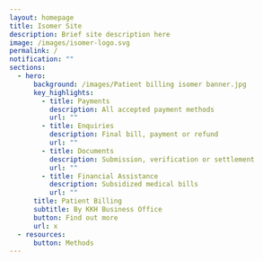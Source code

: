 ```yaml
---
layout: homepage
title: Isomer Site
description: Brief site description here
image: /images/isomer-logo.svg
permalink: /
notification: ""
sections:
  - hero:
      background: /images/Patient billing isomer banner.jpg
      key_highlights:
        - title: Payments
          description: All accepted payment methods
          url: ""
        - title: Enquiries
          description: Final bill, payment or refund
          url: ""
        - title: Documents
          description: Submission, verification or settlement
          url: ""
        - title: Financial Assistance
          description: Subsidized medical bills
          url: ""
      title: Patient Billing
      subtitle: By KKH Business Office
      button: Find out more
      url: x
  - resources:
      button: Methods
---
```

